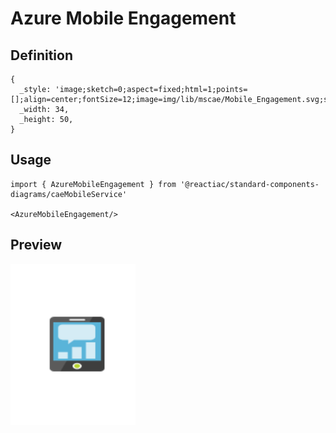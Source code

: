 # Azure Mobile Engagement

## Definition

```
{
  _style: 'image;sketch=0;aspect=fixed;html=1;points=[];align=center;fontSize=12;image=img/lib/mscae/Mobile_Engagement.svg;strokeColor=none;',
  _width: 34,
  _height: 50,
}
```

## Usage

```
import { AzureMobileEngagement } from '@reactiac/standard-components-diagrams/caeMobileService'

<AzureMobileEngagement/>
```

## Preview

<img src="./azure-mobile-engagement.png" width="200"/>
